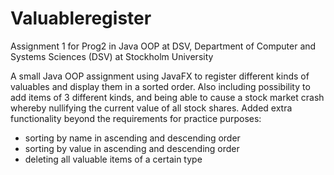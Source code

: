 # Valuableregister
Assignment 1 for Prog2 in Java OOP at DSV, Department of Computer and Systems Sciences (DSV) at Stockholm University

A small Java OOP assignment using JavaFX to register different kinds of valuables and display them in a sorted order. Also including possibility to add items of 3 different kinds, and being able to cause a stock market crash whereby nullifying the current value of all stock shares.
Added extra functionality beyond the requirements for practice purposes:
<ul>
<li>sorting by name in ascending and descending order</li>
<li>sorting by value in ascending and descending order</li>
<li>deleting all valuable items of a certain type</li>
</ul>
